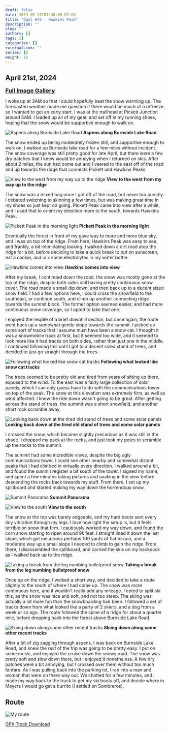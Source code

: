 ```yaml
---
draft: false
date: 2023-05-21T07:30:00-07:00
title: "Ogul #45 - Hawkins Peak"
description: ""
slug: ""
authors: []
tags: []
categories: []
externalLink: ""
series: []
weight: 15
---
```

## April 21st, 2024

<a href="../galleries/hawkins-gallery/"><font size="4"><b>Full Image Gallery</b></font></a>

I woke up at 3AM so that I could hopefully beat the snow warming up. The forecasted weather made me question if there would be much of a refreeze, so I wanted to get an early start. I was at the trailhead at Pickett Junction around 5AM. I loaded up all of my gear, and set off in my running shoes, hoping that the snow would be supportive enough to walk on.

![Aspens along Burnside Lake Road](https://s3.us-west-1.wasabisys.com/web-assets/hawkins-4-21-24/PXL_20240421_132037999.jpg?classes=shadow)
**Aspens along Burnside Lake Road**

The snow ended up being moderately frozen still, and supportive enough to walk on. I walked up Burnside lake road for a few miles without incident. The snow coverage was still pretty good for late April, but there were a few dry patches that I knew would be annoying when I returned on skis. After about 2 miles, the sun had come out and I veered to the east off of the road and up towards the ridge that connects Pickett and Hawkins Peaks. 

![View to the west from my way up to the ridge](https://s3.us-west-1.wasabisys.com/web-assets/hawkins-4-21-24/PXL_20240421_141729722.jpg?classes=shadow)
**View to the west from my way up to the ridge**

The snow was a mixed bag once I got off of the road, but never too punchy. I debated switching to skinning a few times, but was making great time in my shoes so just kept on going. Pickett Peak came into view after a while, and I used that to orient my direction more to the south, towards Hawkins Peak. 

![Pickett Peak in the morning light](https://s3.us-west-1.wasabisys.com/web-assets/hawkins-4-21-24/PXL_20240421_142744312.jpg?classes=shadow)
**Pickett Peak in the morning light**

Eventually the forest in front of my gave way to more and more blue sky, and I was on top of the ridge. From here, Hawkins Peak was easy to see, and frankly, a bit intimidating looking. I walked down a dirt road atop the ridge for a bit, before deciding to take a quick break to put on sunscreen, eat a cookie, and mix some electrolytes in my water bottle. 

![Hawkins comes into view](https://s3.us-west-1.wasabisys.com/web-assets/hawkins-4-21-24/PXL_20240421_143247160.jpg?classes=shadow)
**Hawkins comes into view**

After my break, I continued down the road, the snow was mostly gone at the top of the ridge, despite both sides still having pretty continuous snow cover. The road made a small dip down, and then back up to a decent sized snow field. I had a few options here, I could cross the snowfield to the southeast, or continue south, and climb up another connecting ridge towards the summit block. The former option seemed easier, and had more continuous snow coverage, so I opted to take that one. 

I enjoyed the respite of a brief downhill section, but once again, the route went back up a somewhat gentle slope towards the summit. I picked up some sort of tracks that I assume must have been a snow cat. I thought it was a snowmobile track at first, but it seemed too wide, and it seemed to look more like it had tracks on both sides, rather than just one in the middle. I continued following this until I got to a decent sized stand of trees, and decided to just go straight through the trees. 

![Following what looked like snow cat tracks](https://s3.us-west-1.wasabisys.com/web-assets/hawkins-4-21-24/PXL_20240421_153024649.jpg?classes=shadow)
**Following what looked like snow cat tracks**

The trees seemed to be pretty old and tired from years of sitting up there, exposed to the wind. To the east was a fairly large collection of solar panels, which I can only guess have to do with the communications tower on top of the peak. The snow at this elevation was extremely firm, as well as wind affected. I knew the ride down wasn't going to be great. After getting across the stand of trees, the summit was a short snowfield, and another short rock scramble away.

![Looking back down at the tired old stand of trees and some solar panels](https://s3.us-west-1.wasabisys.com/web-assets/hawkins-4-21-24/PXL_20240421_160824725.jpg?classes=shadow)
**Looking back down at the tired old stand of trees and some solar panels**

I crossed the snow, which became slightly precarious as it was still in the shade. I dropped my pack at the rocks, and just took my poles to scramble up the rocks to the summit.

The summit had some incredible views, despite the big ugly communications tower. I could see other nearby and somewhat distant peaks that I had climbed in virtually every direction. I walked around a bit, and found the summit register a bit south of the tower. I signed my name, and spent a few minutes taking pictures and soaking in the view before descending the rocks back towards my stuff. From there, I set up my splitboard and started making my way down the horrendous snow.

![Summit Panorama](?classes=shadow)
**Summit Panorama**

![View to the south](https://s3.us-west-1.wasabisys.com/web-assets/hawkins-4-21-24/PXL_20240421_162834666.jpg?classes=shadow)
**View to the south**

The snow at the top was barely edgeable, and my hard boots sent every tiny vibration through my legs. I love how light the setup is, but it feels terrible on snow that firm. I cautiously worked my way down, and found the corn snow starting to ripen around 9k feet. I straight lined it down the last slope, which got me across perhaps 100 yards of flat terrain, and a moderate way up a small slope I needed to climb to gain the ridge. From there, I disassembled the splitboard, and carried the skis on my backpack as I walked back up to the ridge.

![Taking a break from the leg numbing bulletproof snow](https://s3.us-west-1.wasabisys.com/web-assets/hawkins-4-21-24/PXL_20240421_171117853.jpg?classes=shadow)
**Taking a break from the leg numbing bulletproof snow**

Once up on the ridge, I walked a short way, and decided to take a route slightly to the south of where I had come up. The snow was more continuous here, and it wouldn't really add any mileage. I opted to split ski this, as the snow was nice and soft, and not too steep. The skiing was actually a lot more fun than the snowboarding had been. I followed a set of tracks down from what looked like a party of 2 skiers, and a dog from a week or so ago. The route followed the spine of a ridge for about a quarter mile, before dropping back into the forest above Burnside Lake Road. 

![Skiing down along some other recent tracks](https://s3.us-west-1.wasabisys.com/web-assets/hawkins-4-21-24/PXL_20240421_175338043.MP.jpg?classes=shadow)
**Skiing down along some other recent tracks**

After a bit of zig zagging through aspens, I was back on Burnside Lake Road, and knew the rest of the trip was going to be pretty easy. I put on some music, and enjoyed the cruise down the snowy road. The snow was pretty soft and slow down there, but I enjoyed it nonetheless. A few dry patches were a bit annoying, but I crossed over them without too much fanfare. As I was pulling back into the parking lot, I ran into a man and woman that were on there way out. We chatted for a few minutes, and I made my way back to the truck to get my ski boots off, and decide where in Meyers I would go get a burrito (I settled on Sombreros).

## Route
![My route](https://s3.us-west-1.wasabisys.com/web-assets/hawkins-4-21-24/hawkins-route.jpg?classes=shadow)

[GPX Track Download](https://s3.us-west-1.wasabisys.com/web-assets/hawkins-4-21-24/hawkins-4-21-24.gpx)
